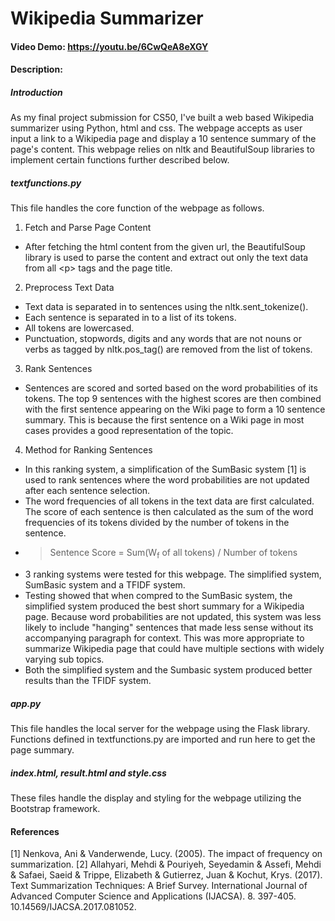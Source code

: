 # Wikipedia Summarizer
#### Video Demo:  <https://youtu.be/6CwQeA8eXGY>
#### Description:
##### **Introduction**
As my final project submission for CS50, I've built a web based Wikipedia summarizer using Python, html and css. The webpage accepts as user input a link to a Wikipedia page and display a 10 sentence summary of the page's content. This webpage relies on nltk and BeautifulSoup libraries to implement certain functions further described below. 
##### **textfunctions.py**
This file handles the core function of the webpage as follows. 
1. Fetch and Parse Page Content
- After fetching the html content from the given url, the BeautifulSoup library is used to parse the content and extract out only the text data from all \<p> tags and the page title. 
2. Preprocess Text Data
- Text data is separated in to sentences using the nltk.sent_tokenize().
- Each sentence is separated in to a list of its tokens. 
- All tokens are lowercased.
- Punctuation, stopwords, digits and any words that are not nouns or verbs as tagged by nltk.pos_tag() are removed from the list of tokens.
3. Rank Sentences
- Sentences are scored and sorted based on the word probabilities of its tokens. The top 9 sentences with the highest scores are then combined with the first sentence appearing on the Wiki page to form a 10 sentence summary. This is because the first sentence on a Wiki page in most cases provides a good representation of the topic. 
4. Method for Ranking Sentences
- In this ranking system, a simplification of the SumBasic system [1] is used to rank sentences where the word probabilities are not updated after each sentence selection.
- The word frequencies of all tokens in the text data are first calculated. The score of each sentence is then calculated as the sum of the word frequencies of its tokens divided by the number of tokens in the sentence. 
- >Sentence Score = Sum(W<sub>f</sub> of all tokens) / Number of tokens
- 3 ranking systems were tested for this webpage. The simplified system, SumBasic system and a TFIDF system. 
- Testing showed that when compred to the SumBasic system, the simplified system produced the best short summary for a Wikipedia page. Because word probabilities are not updated, this system was less likely to include "hanging" sentences that made less sense without its accompanying paragraph for context. This was more appropriate to summarize Wikipedia page that could have multiple sections with widely varying sub topics. 
- Both the simplified system and the Sumbasic system produced better results than the TFIDF system. 
##### **app.py**
This file handles the local server for the webpage using the Flask library. Functions defined in textfunctions.py are imported and run here to get the page summary.
##### **index.html, result.html and style.css**
These files handle the display and styling for the webpage utilizing the Bootstrap framework. 
#### References
[1] Nenkova, Ani & Vanderwende, Lucy. (2005). The impact of frequency on summarization. 
[2] Allahyari, Mehdi & Pouriyeh, Seyedamin & Assefi, Mehdi & Safaei, Saeid & Trippe, Elizabeth & Gutierrez, Juan & Kochut, Krys. (2017). Text Summarization Techniques: A Brief Survey. International Journal of Advanced Computer Science and Applications (IJACSA). 8. 397-405. 10.14569/IJACSA.2017.081052. 